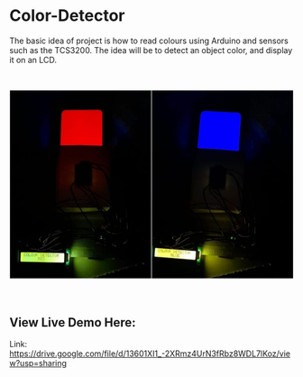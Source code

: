 # Color-Detector
The basic idea of project is how to read colours using Arduino and sensors
such as the TCS3200. The idea will be to detect an object color, and display
it on an LCD. 

<br>

![cover](https://github.com/harshsri-14/Color-Detector/raw/main/images/cover.jpeg)

<br>

## View Live Demo Here:
Link: https://drive.google.com/file/d/13601XI1_-2XRmz4UrN3fRbz8WDL7lKoz/view?usp=sharing
